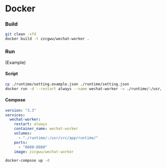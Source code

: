 # Docker

### Build

``` sh
git clean -xfd
docker build -t zzcgwu/wechat-worker .
```

### Run

(Example)

#### Script

``` sh
cp ./runtime/setting.example.json ./runtime/setting.json
docker run -d --restart always --name wechat-worker -v ./runtime/:/usr/src/app/runtime/ -p 8080:8080 zzcgwu/wechat-worker
```

#### Compose

``` yaml
version: "3.3"
services:
  wechat-worker:
    restart: always
    container_name: wechat-worker
    volumes:
      - "./runtime/:/usr/src/app/runtime/"
    ports:
      - "8080:8080"
    image: zzcgwu/wechat-worker
```

``` sh
docker-compose up -d
```


